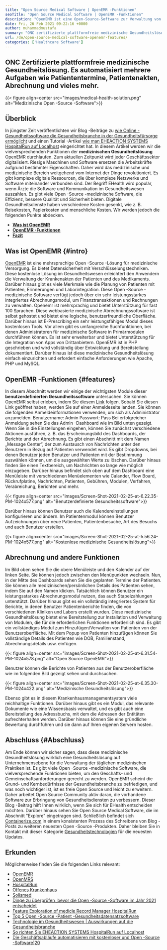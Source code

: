 ```yaml
---
title: "Open Source Medical Software | OpenEMR -Funktionen" 
seoTitle: "Open Source Medical Software | OpenEMR -Funktionen" 
description: "OpenEMR ist eine Open-Source-Software zur Verwaltung von medizinischen Praktiken und Ressourcen. Gehen Sie diesen Blog -Beitrag durch, um mehr über seine wichtigen Funktionen zu erfahren." 
date: Fri, 26 Feb 2021 09:22:16 +0000
author: muhammadmustafa
summary: "ONC zertifizierte plattformfreie medizinische Gesundheitslösung. Es automatisiert mehrere Aufgaben wie Patiententermine, Patientenakten, Abrechnung und vieles mehr." 
url: /de/open-source-medical-software-openemr-features/
categories: ['Healthcare Software']
---
```


## ONC Zertifizierte plattformfreie medizinische Gesundheitslösung. Es automatisiert mehrere Aufgaben wie Patiententermine, Patientenakten, Abrechnung und vieles mehr.

{{< figure align=center src="images/medical-health-solution.png" alt="Medizinische Open -Source -Software">}}


## Überblick
In jüngster Zeit veröffentlichten wir Blog -Beiträge zu [wie Online -Gesundheitssoftware die Gesundheitsbranche in der Gesundheitsfürsorge ermöglicht][1] und einen Tutorial -Artikel [wie man EHEACTION SYSTEMS HospitalRun auf Localhost][2] eingerichtet hat. In diesem Artikel werden wir die vielversprechenden Funktionen der **medizinischen Gesundheitslösung** OpenEMR durchlaufen. Zum aktuellen Zeitpunkt wird jeder Geschäftssektor digitalisiert. Riesige Maschinen und Software ersetzen die Arbeitskräfte aufgrund bestimmter Eigenschaften. Daher wird das medizinische und medizinische Bereich weitgehend vom Internet der Dinge revolutioniert. Es gibt komplexe digitale Ressourcen, die über komplexe Netzwerke und Software miteinander verbunden sind. Der Begriff EHealth wird populär, wenn Ärzte die Software und Kommunikation im Gesundheitswesen auszahlen.
Es gibt viele Open -Source -medizinische Software, die Effizienz, bessere Qualität und Sicherheit bieten. Digitale Gesundheitsdienste haben verschiedene Kosten gesenkt, wie z. B. Reisekosten, Papierkosten und menschliche Kosten. Wir werden jedoch die folgenden Punkte abdecken.
* [ **Was ist OpenEMR** ][3]
* [ **OpenEMR -Funktionen** ][4]
* [ **Fazit** ][5]

## Was ist OpenEMR {#intro}

[OpenEMR][6] ist eine mehrsprachige Open -Source -Lösung für medizinische Versorgung. Es bietet Datensicherheit mit Verschlüsselungstechniken. Diese kostenlose Lösung im Gesundheitswesen erleichtert den Anwendern die Verwaltung der Krankenakten der Patienten und des Medikaments. Darüber hinaus gibt es viele Merkmale wie die Planung von Patienten mit Patienten, Erinnerungen und Laborintegration. Diese Open -Source -medizinische Software verfügt jedoch über ein sehr leistungsstarkes integriertes Abrechnungsmodul, um Finanztransaktionen und Rechnungen zu verwalten. Openemr ist mehrsprachig und bietet Unterstützung für fast 100 Sprachen.
Diese webbasierte medizinische Abrechnungssoftware ist selbst gehostet und bietet eine logische, benutzerfreundliche Oberfläche. Darüber hinaus ist E-Prescribing ein sehr leistungsfähiges Modul dieses kostenlosen Tools. Vor allem gibt es umfangreiche Suchfunktionen, bei denen Administratoren für medizinische Software in Primärmodulen durchführen können. Es ist sehr erweiterbar und bietet Unterstützung für die Integration von Apps von Drittanbietern. OpenEMR ist in PHP geschrieben und wird vollständig über Entwicklung und Bereitstellung dokumentiert. Darüber hinaus ist diese medizinische Gesundheitslösung einfach einzurichten und erfordert einfache Anforderungen wie Apache, PHP und MySQL.

## OpenEMR -Funktionen {#features}

In diesem Abschnitt werden wir einige der wichtigsten Module dieser **benutzerdefinierten Gesundheitssoftware** untersuchen.
Sie können OpenEMR selbst erleben, indem Sie diesem [Link][7] folgen. Sobald Sie diesen Link geöffnet haben, werden Sie auf einer Anmeldeseite landen. Sie können die folgenden Anmeldeinformationen verwenden, um sich als Administrator anzumelden.
Benutzername: Admin
Passwort: Pass
Bei erfolgreicher Anmeldung sehen Sie das Admin -Dashboard wie im Bild unten gezeigt.
Wenn Sie in die Einstellungen eingehen, können Sie zunächst verschiedene Aktionen ausführen, z. B. das Erscheinungsbild des Dashboards, der Berichte und der Abrechnung. Es gibt einen Abschnitt mit dem Namen „Message Center“, der zum Austausch von Nachrichten unter den Benutzern in Bezug auf Patienten verwendet wird. Es gibt Dropdowns, bei denen Benutzer jeden Benutzer und Patienten mit der Bestimmung auswählen können, um die ausgewählten Werte zu löschen. Darüber hinaus finden Sie einen Textbereich, um Nachrichten so lange wie möglich einzugeben. Darüber hinaus befindet sich oben auf dem Dashboard eine Menüleiste mit verschiedenen Menüelementen wie Calander, Flow Board, Rückrufplatine, Nachrichten, Patienten, Gebühren, Modulen, Verfahren, Verabreichung, Berichten und mehr.

{{< figure align=center src="images/Screen-Shot-2021-02-25-at-6.22.35-PM-1024x577.png" alt="Benutzerdefinierte Gesundheitssoftware">}}

Darüber hinaus können Benutzer auch die Kalendereinstellungen konfigurieren und ändern. Im Patientenmodul können Benutzer Aufzeichnungen über neue Patienten, Patientenbesuche, Art des Besuchs und auch Benutzer erstellen.

{{< figure align=center src="images/Screen-Shot-2021-02-25-at-5.56.24-PM-1024x577.png" alt="Kostenlose medizinische Gesundheitslösung">}}


## Abrechnung und andere Funktionen
Im Bild oben sehen Sie die obere Menüleiste und den Kalender auf der linken Seite. Sie können jedoch zwischen den Menüpunkten wechseln. Nun, in der Mitte des Dashboards sehen Sie die geplanten Termine der Patienten. Sie können alle medizinischen/persönlichen Details des Patienten sehen, indem Sie auf den Namen klicken. Tatsächlich können Benutzer ein leistungsstarkes Abrechnungsmodul nutzen, das auch Stapelzahlungen unterstützt. Darüber hinaus gibt es ein vollständig integriertes System für Berichte, in denen Benutzer Patientenberichte finden, die von verschiedenen Kliniken und Labors erstellt wurden. Diese medizinische Gesundheitslösung bietet eine Bereitstellung zur Installation und Verwaltung von Modulen, die für die erforderlichen Funktionen erforderlich sind.
Es gibt ein vollständiges Modul zum Hinzufügen/Verwalten von Patienten von der Benutzeroberfläche. Mit dem Popup von Patienten hinzufügen können Sie vollständige Details des Patienten wie DOB, Familienstand, Abrechnungsdetails usw. einfügen.

{{< figure align=center src="images/Screen-Shot-2021-02-25-at-6.31.54-PM-1024x578.png" alt="Open Source OpenEMR">}}

Benutzer können die Berichte von Patienten aus der Benutzeroberfläche wie im folgenden Bild gezeigt sehen und durchsuchen.

{{< figure align=center src="images/Screen-Shot-2021-02-25-at-6.35.30-PM-1024x422.png" alt="Medizinische Gesundheitslösung">}}

Ebenso gibt es in diesem Krankenhausmanagementsystem viele reichhaltige Funktionen. Darüber hinaus gibt es ein Modul, das relevante Dokumente wie eine Wissensbasis verwaltet, und es gibt auch eine Bereitstellung des Adressbuchs, mit dem die Adressen der Entitäten aufrechterhalten werden. Darüber hinaus können Sie eine gründliche Bewertung durchführen und sie dann auf Ihren eigenen Servern hosten.

## Abschluss {#Abschluss}

Am Ende können wir sicher sagen, dass diese medizinische Gesundheitslösung wirklich eine Gesundheitslösung auf Unternehmensebene für die Verwaltung der täglichen medizinischen Praktiken ist. Es gibt viele Open -Source -medizinische Software, die vielversprechende Funktionen bieten, um den Geschäfts- und Gemeinschaftsanforderungen gerecht zu werden. OpenEMR scheint die Grund- und Kernbedürfnisse der Gesundheitsbranche zu befriedigen, und was noch wichtiger ist, ist es freie Open Source und leicht zu erweitern. Daher arbeitet Open Source Community aktiv daran, die vorhandene Software zur Erbringung von Gesundheitsdiensten zu verbessern. Dieser Blog -Beitrag hilft Ihnen wirklich, wenn Sie sich für EHealth entscheiden möchten. Darüber hinaus sehen Sie Open Source Medical Software, die im Abschnitt "Explore" eingetragen sind. Schließlich befindet sich [Containerize.com][8] in einem konsistenten Prozess des Schreibens von Blog -Posts zu weiteren neuesten Open -Source -Produkten. Daher bleiben Sie in Kontakt mit dieser Kategorie [Gesundheitstechnologien][9] für die neuesten Updates.

## Erkunden
Möglicherweise finden Sie die folgenden Links relevant:
  * [OpenEMR][10]
  * [OpenMRS][11]
  * [HospitalRun][12]
  * [Offenes Krankenhaus][13]
  * [Solismed][14]
  * [Dinge zu überprüfen, bevor die Open -Source -Software im Jahr 2021 entscheidet][15]
  * [Feature Exploration of medicle Record Manager HospitalRun][16]
  * [Top 5 Open -Source -Patient -Gesundheitsdatensatzsoftware][17]
  * [Technologie im Gesundheitswesen | Auswirkungen auf die Gesundheitsbranche][18]
  * [So richten Sie EHEACTION SYSTEMS HospitalRun auf Localhost][2]
  * [Die Geschäftsabläufe automatisieren mit kostenloser und Open -Source -Software][19]][20]



[1]: https://blog.containerize.com/2021/02/12/how-online-healthcare-software-empowers-healthcare-industry/
[2]: https://blog.containerize.com/healthcare-software/how-to-install-hospitalrun-hospital-management-system/
[3]: #intro
[4]: #features
[5]: #Conclusion
[6]: https://products.containerize.com/healthcare-technologies/openemr
[7]: https://demo.openemr.io/openemr
[8]: https://www.containerize.com/
[9]: https://products.containerize.com/health-care-technologies
[10]: https://products.containerize.com/health-care-technologies/openemr
[11]: https://products.containerize.com/health-care-technologies/openmrs
[12]: https://products.containerize.com/healthcare-technologies/hospitalrun
[13]: https://products.containerize.com/healthcare-technologies/open-hospital
[14]: https://products.containerize.com/healthcare-technologies/solismed
[15]: https://blog.containerize.com/cmdb-software/things-to-review-before-opting-open-source-software-in-2021/
[16]: https://blog.containerize.com/healthcare-software/features-exploration-of-medical-record-manager-hospitalrun/
[17]: https://blog.containerize.com/2021/03/05/top-5-open-source-patient-record-management-software/
[18]: https://blog.containerize.com/2021/02/12/technology-in-healthcare-impact-on-healthcare-industry/
[19]: https://blog.containerize.com/blogging/automate-business-operations-using-open-source-software/
[20]: https://blog.containerize.com/healthcare-software/how-to-install-hospitalrun-hospital-management-system/
